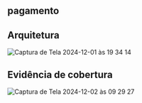 ## pagamento

## Arquitetura 
![Captura de Tela 2024-12-01 às 19 34 14](https://github.com/user-attachments/assets/47983ef0-3a90-4b54-8680-684a071fcb8c)

## Evidência de cobertura
![Captura de Tela 2024-12-02 às 09 29 27](https://github.com/user-attachments/assets/1d060f82-ccb0-4594-af23-7d59a90ed9fb)

